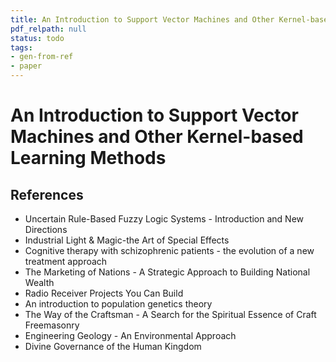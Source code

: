 ```yaml
---
title: An Introduction to Support Vector Machines and Other Kernel-based Learning Methods
pdf_relpath: null
status: todo
tags:
- gen-from-ref
- paper
---
```


# An Introduction to Support Vector Machines and Other Kernel-based Learning Methods

## References

- Uncertain Rule-Based Fuzzy Logic Systems - Introduction and New Directions
- Industrial Light & Magic-the Art of Special Effects
- Cognitive therapy with schizophrenic patients - the evolution of a new treatment approach
- The Marketing of Nations - A Strategic Approach to Building National Wealth
- Radio Receiver Projects You Can Build
- An introduction to population genetics theory
- The Way of the Craftsman - A Search for the Spiritual Essence of Craft Freemasonry
- Engineering Geology - An Environmental Approach
- Divine Governance of the Human Kingdom
